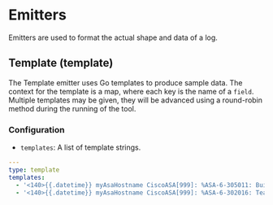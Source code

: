 # Emitters

Emitters are used to format the actual shape and data of a log.

## Template (template)

The Template emitter uses Go templates to produce sample data. The context for
the template is a map, where each key is the name of a `field`. Multiple templates
may be given, they will be advanced using a round-robin method during the
running of the tool.

### Configuration

- `templates`: A list of template strings.

```yaml
---
type: template
templates:
  - '<140>{{.datetime}} myAsaHostname CiscoASA[999]: %ASA-6-305011: Built dynamic TCP translation from inside:{{.src_ip}}/{{.src_port}} to outside:{{.dst_ip}}/{{.dst_port}}'
  - '<140>{{.datetime}} myAsaHostname CiscoASA[999]: %ASA-6-302016: Teardown UDP connection {{.connection_id}} for outside:{{.dst_ip}}/{{.dst_port}} to inside:{{.src_ip}}/{{.src_port}} duration 0:00:00 bytes {{.byte_count}}'
```
